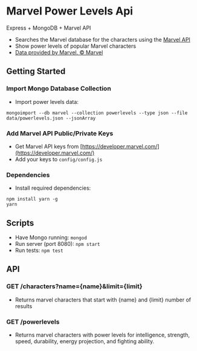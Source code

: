 # Marvel Power Levels Api

Express + MongoDB + Marvel API

* Searches the Marvel database for the characters using the [Marvel API](https://developer.marvel.com/)
* Show power levels of popular Marvel characters
* [Data provided by Marvel. © Marvel](http://marvel.com)

## Getting Started

### Import Mongo Database Collection

* Import power levels data:
```
mongoimport --db marvel --collection powerlevels --type json --file data/powerlevels.json --jsonArray
```

### Add Marvel API Public/Private Keys

* Get Marvel API keys from [https://developer.marvel.com/](https://developer.marvel.com/)
* Add your keys to `config/config.js`

### Dependencies

* Install required dependencies:
```
npm install yarn -g
yarn
```

## Scripts

* Have Mongo running: `mongod`
* Run server (port 8080): `npm start`
* Run tests: `npm test`

## API

### GET /characters?name={name}&limit={limit}

* Returns marvel characters that start with {name} and {limit} number of results

### GET /powerlevels

* Returns marvel characters with power levels for intelligence, strength, speed, durability, energy projection, and fighting ability.
